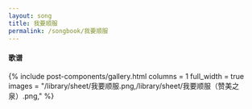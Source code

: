 ```yaml
---
layout: song
title: 我要顺服
permalink: /songbook/我要顺服
---
```


#### 歌谱

{% include post-components/gallery.html
    columns = 1
    full_width = true
    images = "/library/sheet/我要顺服.png,/library/sheet/我要顺服（赞美之泉）.png,"
%}
